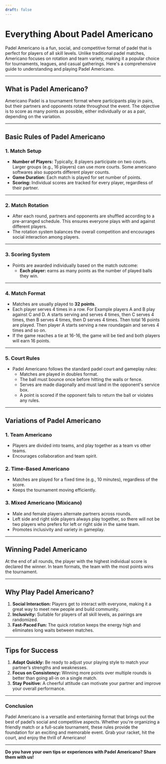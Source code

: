 ```yaml
---
draft: false
---
```

# Everything About Padel Americano

Padel Americano is a fun, social, and competitive format of padel that is perfect for players of all skill levels. Unlike traditional padel matches, Americano focuses on rotation and team variety, making it a popular choice for tournaments, leagues, and casual gatherings. Here's a comprehensive guide to understanding and playing Padel Americano.

---

## **What is Padel Americano?**

Americano Padel is a tournament format where participants play in pairs, but their partners and opponents rotate throughout the event. The objective is to score as many points as possible, either individually or as a pair, depending on the variation.

---

## **Basic Rules of Padel Americano**

### **1. Match Setup**
- **Number of Players:** Typically, 8 players participate on two courts. Larger groups (e.g., 16 players) can use more courts. Some americano softwares also supports different player counts.
- **Game Duration:** Each match is played for set number of points.
- **Scoring:** Individual scores are tracked for every player, regardless of their partner.

---

### **2. Match Rotation**
- After each round, partners and opponents are shuffled according to a pre-arranged schedule. This ensures everyone plays with and against different players.
- The rotation system balances the overall competition and encourages social interaction among players.

---

### **3. Scoring System**
- Points are awarded individually based on the match outcome:
  - **Each player:** earns as many points as the number of played balls they win.

---

### **4. Match Format**
- Matches are usually played to **32 points**.
- Each player serves 4 times in a row. For Example players A and B play against C and D. A starts serving and serves 4 times, then C serves 4 times, then B serves 4 times, then D serves 4 times. Then total 16 points are played. Then player A starts serving a new roundagain and serves 4 times and so on.
- If the game reaches a tie at 16-16, the game will be tied and both players will earn 16 points.

---

### **5. Court Rules**
- Padel Americano follows the standard padel court and gameplay rules:
  - Matches are played in doubles format.
  - The ball must bounce once before hitting the walls or fence.
  - Serves are made diagonally and must land in the opponent's service box.
  - A point is scored if the opponent fails to return the ball or violates any rules.

---

## **Variations of Padel Americano**

### **1. Team Americano**
- Players are divided into teams, and play together as a team vs other teams.
- Encourages collaboration and team spirit.

### **2. Time-Based Americano**
- Matches are played for a fixed time (e.g., 10 minutes), regardless of the score.
- Keeps the tournament moving efficiently.

### **3. Mixed Americano (Mixicano)**
- Male and female players alternate partners across rounds.
- Left side and right side players always play together, so there will not be two players who prefers for left or right side in the same team.
- Promotes inclusivity and variety in gameplay.

---

## **Winning Padel Americano**

At the end of all rounds, the player with the highest individual score is declared the winner. In team formats, the team with the most points wins the tournament.

---

## **Why Play Padel Americano?**

1. **Social Interaction:** Players get to interact with everyone, making it a great way to meet new people and build community.
2. **Inclusivity:** Suitable for players of all skill levels, as pairings are randomized.
3. **Fast-Paced Fun:** The quick rotation keeps the energy high and eliminates long waits between matches.

---

## **Tips for Success**

1. **Adapt Quickly:** Be ready to adjust your playing style to match your partner’s strengths and weaknesses.
2. **Focus on Consistency:** Winning more points over multiple rounds is better than going all-in on a single match.
3. **Stay Positive:** A cheerful attitude can motivate your partner and improve your overall performance.

---

### **Conclusion**

Padel Americano is a versatile and entertaining format that brings out the best of padel’s social and competitive aspects. Whether you're organizing a friendly match or a full-scale tournament, these rules provide the foundation for an exciting and memorable event. Grab your racket, hit the court, and enjoy the thrill of Americano! 

---

**Do you have your own tips or experiences with Padel Americano? Share them with us!**